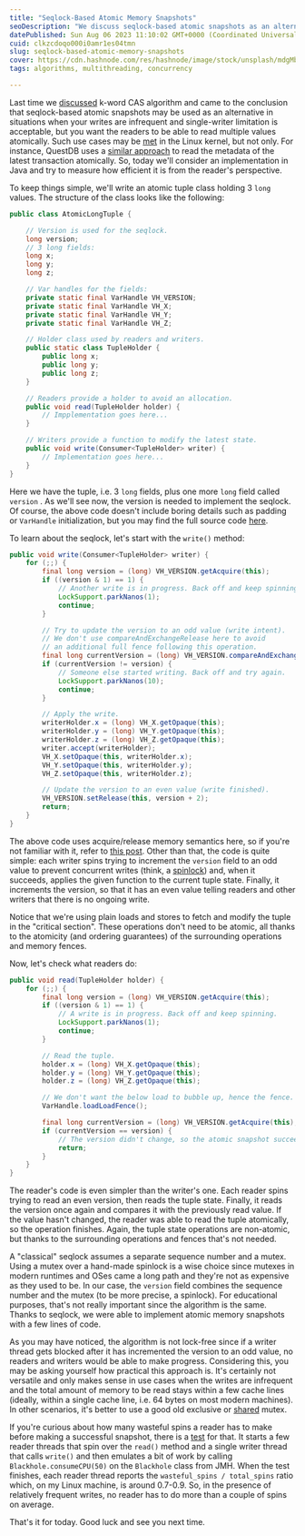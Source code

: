 ```yaml
---
title: "Seqlock-Based Atomic Memory Snapshots"
seoDescription: "We discuss seqlock-based atomic snapshots as an alternative to the k-word CAS algorithm when writes are infrequent and single-writer limitation is fine."
datePublished: Sun Aug 06 2023 11:10:02 GMT+0000 (Coordinated Universal Time)
cuid: clkzcdoqo000i0amr1es04tmn
slug: seqlock-based-atomic-memory-snapshots
cover: https://cdn.hashnode.com/res/hashnode/image/stock/unsplash/mdgMbYfFlSA/upload/dca4ca8fa58a9751367c20813364de08.jpeg
tags: algorithms, multithreading, concurrency

---
```


Last time we [discussed](https://puzpuzpuz.dev/a-few-thoughts-on-k-word-cas) k-word CAS algorithm and came to the conclusion that seqlock-based atomic snapshots may be used as an alternative in situations when your writes are infrequent and single-writer limitation is acceptable, but you want the readers to be able to read multiple values atomically. Such use cases may be [met](https://en.wikipedia.org/wiki/Seqlock) in the Linux kernel, but not only. For instance, QuestDB uses a [similar approach](https://github.com/questdb/questdb/blob/0fd8581f6a3ee98a0117cf620d48fa55d7d16c76/core/src/main/java/io/questdb/cairo/TxReader.java#L392-L428) to read the metadata of the latest transaction atomically. So, today we'll consider an implementation in Java and try to measure how efficient it is from the reader's perspective.

To keep things simple, we'll write an atomic tuple class holding 3 `long` values. The structure of the class looks like the following:

```java
public class AtomicLongTuple {

    // Version is used for the seqlock.
    long version;
    // 3 long fields:
    long x;
    long y;
    long z;

    // Var handles for the fields:
    private static final VarHandle VH_VERSION;
    private static final VarHandle VH_X;
    private static final VarHandle VH_Y;
    private static final VarHandle VH_Z;

    // Holder class used by readers and writers.
    public static class TupleHolder {
        public long x;
        public long y;
        public long z;
    }

    // Readers provide a holder to avoid an allocation.
    public void read(TupleHolder holder) {
        // Impplementation goes here...
    }

    // Writers provide a function to modify the latest state.
    public void write(Consumer<TupleHolder> writer) {
        // Implementation goes here...
    }
}
```

Here we have the tuple, i.e. 3 `long` fields, plus one more `long` field called `version` . As we'll see now, the version is needed to implement the seqlock. Of course, the above code doesn't include boring details such as padding or `VarHandle` initialization, but you may find the full source code [here](https://github.com/puzpuzpuz/java-concurrency-samples/blob/5bdfc514a859867e90ab36217f952a32835f94ea/src/main/java/io/puzpuzpuz/atomic/AtomicLongTuple.java).

To learn about the seqlock, let's start with the `write()` method:

```java
public void write(Consumer<TupleHolder> writer) {
    for (;;) {
        final long version = (long) VH_VERSION.getAcquire(this);
        if ((version & 1) == 1) {
            // Another write is in progress. Back off and keep spinning.
            LockSupport.parkNanos(1);
            continue;
        }

        // Try to update the version to an odd value (write intent).
        // We don't use compareAndExchangeRelease here to avoid
        // an additional full fence following this operation.
        final long currentVersion = (long) VH_VERSION.compareAndExchange(this, version, version + 1);
        if (currentVersion != version) {
            // Someone else started writing. Back off and try again.
            LockSupport.parkNanos(10);
            continue;
        }

        // Apply the write.
        writerHolder.x = (long) VH_X.getOpaque(this);
        writerHolder.y = (long) VH_Y.getOpaque(this);
        writerHolder.z = (long) VH_Z.getOpaque(this);
        writer.accept(writerHolder);
        VH_X.setOpaque(this, writerHolder.x);
        VH_Y.setOpaque(this, writerHolder.y);
        VH_Z.setOpaque(this, writerHolder.z);

        // Update the version to an even value (write finished).
        VH_VERSION.setRelease(this, version + 2);
        return;
    }
}
```

The above code uses acquire/release memory semantics here, so if you're not familiar with it, refer to [this post](https://puzpuzpuz.dev/using-acquirerelease-semantics-in-java-atomics-for-fun-and-profit). Other than that, the code is quite simple: each writer spins trying to increment the `version` field to an odd value to prevent concurrent writes (think, a [spinlock](https://puzpuzpuz.dev/benchmarking-non-shared-locks-in-java)) and, when it succeeds, applies the given function to the current tuple state. Finally, it increments the version, so that it has an even value telling readers and other writers that there is no ongoing write.

Notice that we're using plain loads and stores to fetch and modify the tuple in the "critical section". These operations don't need to be atomic, all thanks to the atomicity (and ordering guarantees) of the surrounding operations and memory fences.

Now, let's check what readers do:

```java
public void read(TupleHolder holder) {
    for (;;) {
        final long version = (long) VH_VERSION.getAcquire(this);
        if ((version & 1) == 1) {
            // A write is in progress. Back off and keep spinning.
            LockSupport.parkNanos(1);
            continue;
        }

        // Read the tuple.
        holder.x = (long) VH_X.getOpaque(this);
        holder.y = (long) VH_Y.getOpaque(this);
        holder.z = (long) VH_Z.getOpaque(this);

        // We don't want the below load to bubble up, hence the fence.
        VarHandle.loadLoadFence();

        final long currentVersion = (long) VH_VERSION.getAcquire(this);
        if (currentVersion == version) {
            // The version didn't change, so the atomic snapshot succeeded.
            return;
        }
    }
}
```

The reader's code is even simpler than the writer's one. Each reader spins trying to read an even version, then reads the tuple state. Finally, it reads the version once again and compares it with the previously read value. If the value hasn't changed, the reader was able to read the tuple atomically, so the operation finishes. Again, the tuple state operations are non-atomic, but thanks to the surrounding operations and fences that's not needed.

A "classical" seqlock assumes a separate sequence number and a mutex. Using a mutex over a hand-made spinlock is a wise choice since mutexes in modern runtimes and OSes came a long path and they're not as expensive as they used to be. In our case, the `version` field combines the sequence number and the mutex (to be more precise, a spinlock). For educational purposes, that's not really important since the algorithm is the same. Thanks to seqlock, we were able to implement atomic memory snapshots with a few lines of code.

As you may have noticed, the algorithm is not lock-free since if a writer thread gets blocked after it has incremented the version to an odd value, no readers and writers would be able to make progress. Considering this, you may be asking yourself how practical this approach is. It's certainly not versatile and only makes sense in use cases when the writes are infrequent and the total amount of memory to be read stays within a few cache lines (ideally, within a single cache line, i.e. 64 bytes on most modern machines). In other scenarios, it's better to use a good old exclusive or [shared](https://puzpuzpuz.dev/scalable-readers-writer-lock) mutex.

If you're curious about how many wasteful spins a reader has to make before making a successful snapshot, there is a [test](https://github.com/puzpuzpuz/java-concurrency-samples/blob/e180af67323b324e2d69f8cce422e1d9b618b2c6/src/test/java/io/puzpuzpuz/atomic/AtomicLongTupleTest.java#L36) for that. It starts a few reader threads that spin over the `read()` method and a single writer thread that calls `write()` and then emulates a bit of work by calling `Blackhole.consumeCPU(50)` on the `Blackhole` class from JMH. When the test finishes, each reader thread reports the `wasteful_spins / total_spins` ratio which, on my Linux machine, is around 0.7-0.9. So, in the presence of relatively frequent writes, no reader has to do more than a couple of spins on average.

That's it for today. Good luck and see you next time.